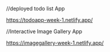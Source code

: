 //deployed todo list App

https://todoapp-week-1.netlify.app/

//Interactive Image Gallery App

https://imagegallery-week-1.netlify.app/

